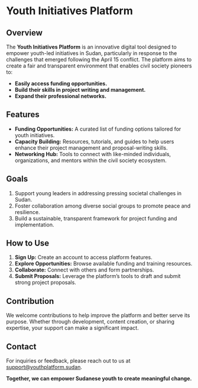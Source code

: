 # Youth Initiatives Platform

## Overview

The **Youth Initiatives Platform** is an innovative digital tool designed to empower youth-led initiatives in Sudan, particularly in response to the challenges that emerged following the April 15 conflict. The platform aims to create a fair and transparent environment that enables civil society pioneers to:

- **Easily access funding opportunities.**
- **Build their skills in project writing and management.**
- **Expand their professional networks.**

## Features

- **Funding Opportunities:** A curated list of funding options tailored for youth initiatives.
- **Capacity Building:** Resources, tutorials, and guides to help users enhance their project management and proposal-writing skills.
- **Networking Hub:** Tools to connect with like-minded individuals, organizations, and mentors within the civil society ecosystem.

## Goals

1. Support young leaders in addressing pressing societal challenges in Sudan.
2. Foster collaboration among diverse social groups to promote peace and resilience.
3. Build a sustainable, transparent framework for project funding and implementation.

## How to Use

1. **Sign Up:** Create an account to access platform features.
2. **Explore Opportunities:** Browse available funding and training resources.
3. **Collaborate:** Connect with others and form partnerships.
4. **Submit Proposals:** Leverage the platform’s tools to draft and submit strong project proposals.

## Contribution

We welcome contributions to help improve the platform and better serve its purpose. Whether through development, content creation, or sharing expertise, your support can make a significant impact.

## Contact

For inquiries or feedback, please reach out to us at [support@youthplatform.sudan](mailto:support@youthplatform.sudan).

**Together, we can empower Sudanese youth to create meaningful change.**
